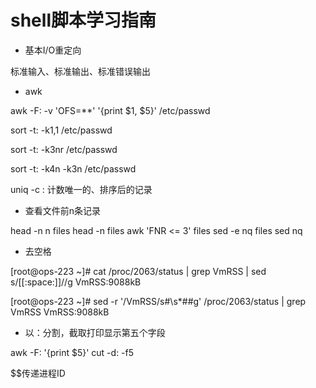 # shell脚本学习指南

- 基本I/O重定向

标准输入、标准输出、标准错误输出


- awk

awk -F: -v 'OFS=**' '{print $1, $5}' /etc/passwd

sort -t: -k1,1 /etc/passwd

sort -t: -k3nr /etc/passwd

sort -t: -k4n -k3n /etc/passwd


uniq -c : 计数唯一的、排序后的记录


- 查看文件前n条记录

head -n n   files
head -n     files
awk 'FNR <= 3' files
sed -e nq   files
sed nq

- 去空格

[root@ops-223 ~]# cat /proc/2063/status | grep VmRSS | sed s/[[:space:]]//g
VmRSS:9088kB 

[root@ops-223 ~]# sed -r '/VmRSS/s#\s*##g' /proc/2063/status | grep VmRSS
VmRSS:9088kB

- 以：分割，截取打印显示第五个字段

awk -F: '{print $5}'
cut -d: -f5

$$传递进程ID


